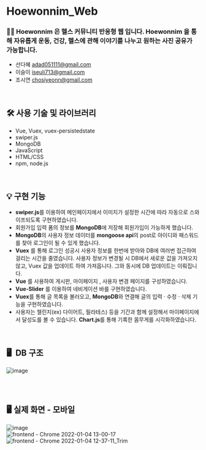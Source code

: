 # Hoewonnim_Web
### 👊🏻 Hoewonnim 은 헬스 커뮤니티 반응형 웹 입니다. Hoewonnim 을 통해 자유롭게 운동, 건강, 헬스에 관해 이야기를 나누고 원하는 사진 공유가 가능합니다.

- 선다혜 adad051111@gmail.com
- 이슬이 iseuli713@gmail.com
- 조시연 chosiyeonn@gmail.com
<br/>

## 🛠️ 사용 기술 및 라이브러리 
- Vue, Vuex, vuex-persistedstate
- swiper.js
- MongoDB
- JavaScript
- HTML/CSS
- npm, node.js
<br/>

## 💡 구현 기능
- **swiper.js**를 이용하여 메인페이지에서 이미지가 설정한 시간에 따라 자동으로 스와이프되도록 구현하였습니다.
- 회원가입 입력 폼의 정보를 **MongoDB**에 저장해 회원가입이 가능하게 했습니다.
- **MongoDB**의 사용자 정보 데이터를 **mongoose api**의 post로 아이디와 패스워드를 찾아 로그인이 될 수 있게 했습니다.
- **Vuex** 를 통해 로그인 성공시 사용자 정보를 한번에 받아와 DB에 여러번 접근하여 걸리는 시간을 줄였습니다. 사용자 정보가 변경될 시 DB에서 새로운 값을 가져오지 않고, Vuex 값을 업데이트 하여 가져옵니다. 그와 동시에 DB 업데이트는 이뤄집니다.
- **Vue** 를 사용하여 게시판, 마이페이지 , 사용자 변경 페이지를 구성하였습니다.
- **Vue-Slider** 를 이용하여 네비게이션 바를 구현하였습니다.
- **Vuex**를 통해 글 목록을 불러오고, **MongoDB**와 연결해 글의 입력 · 수정 · 삭제 기능을 구현하였습니다.
- 사용자는 챌린지(ex) 다이어트, 필라테스) 등을 기간과 함께 설정해서 마이페이지에서 달성도를 볼 수 있습니다. **Chart.js**를 통해 기록한 몸무게를 시각화하였습니다.
<br/>

## 🖥  DB 구조
![image](https://user-images.githubusercontent.com/63833392/148009741-3125639c-f218-4613-81d8-b088f022c263.png)

<br/>
<br/>

## 🖥 실제 화면 - 모바일
![image](https://user-images.githubusercontent.com/63833392/148009814-18dc8eff-cb14-487d-a6cf-f74bffa78913.png)
<br/>
![frontend - Chrome 2022-01-04 13-00-17](https://user-images.githubusercontent.com/63714074/148009974-e69d4b46-5cd9-4291-9e3d-867cfe2428c7.gif)
<br/>
![frontend - Chrome 2022-01-04 12-37-11_Trim](https://user-images.githubusercontent.com/63714074/148009977-d8c2b8ea-cc67-4a37-88cb-e02e85990bb6.gif)

